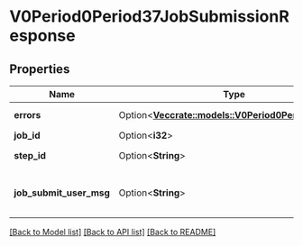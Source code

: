 # V0Period0Period37JobSubmissionResponse

## Properties

Name | Type | Description | Notes
------------ | ------------- | ------------- | -------------
**errors** | Option<[**Vec<crate::models::V0Period0Period37Error>**](v0.0.37_error.md)> | slurm errors | [optional]
**job_id** | Option<**i32**> | new job ID | [optional]
**step_id** | Option<**String**> | new job step ID | [optional]
**job_submit_user_msg** | Option<**String**> | Message to user from job_submit plugin | [optional]

[[Back to Model list]](../README.md#documentation-for-models) [[Back to API list]](../README.md#documentation-for-api-endpoints) [[Back to README]](../README.md)


